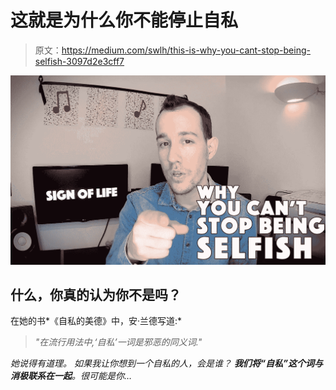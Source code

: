 # 这就是为什么你不能停止自私

> 原文：<https://medium.com/swlh/this-is-why-you-cant-stop-being-selfish-3097d2e3cff7>

![](img/0b88044c51bdee1b349f148e438c418d.png)

## 什么，你真的认为你不是吗？

在她的书*《自私的美德》中，安·兰德写道:*

> *"在流行用法中,‘自私’一词是邪恶的同义词."*

*她说得有道理。
如果我让你想到一个自私的人，会是谁？
**我们将“自私”这个词与消极联系在一起**。很可能是你…*